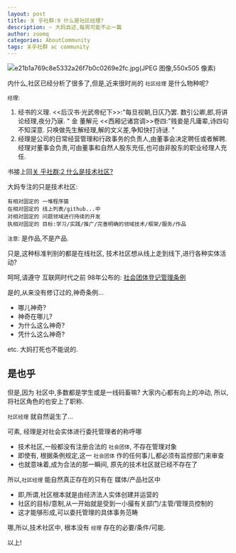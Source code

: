 ```yaml
---
layout: post
title: 关 乎社群:9 什么是社区经理?
description: ~ 大妈自述,每周可能不止一篇
author: zoomq
categories: AboutCommunity
tags: 关乎社群 ac community
---
```


![e21b1a769c8e5332a26f7b0c0269e2fc.jpg(JPEG 图像,550x505 像素)](http://media-cache-ec2.pinimg.com/550x/e2/1b/1a/e21b1a769c8e5332a26f7b0c0269e2fc.jpg)

内什么,社区已经分析了很多了,但是,近来很时尚的 `社区经理` 是什么物种呢?

`经理`:

1. 经书的义理. <<后汉书·光武帝纪下>>:"每旦视朝,日仄乃罢. 数引公卿,郎,将讲论经理,夜分乃寐. " 金 董解元 <<西厢记诸宫调>>卷四:"贱妾是凡庸辈,诗四句不知深意. 只唤做先生解经理,解的文义差,争知快打诗谜. "
1. 经理是公司的日常经营管理和行政事务的负责人,由董事会决定聘任或者解聘. 经理对董事会负责,可由董事和自然人股东充任,也可由非股东的职业经理人充任.  


<!--more-->

书接上回[关 乎社群:2 什么是技术社区?](http://devrel.info/2014-02/ac2-tech-community/)

大妈专注的只是技术社区:

    有相对固定的 一堆程序猿
    在相对固定的 线上列表/github...中
    对相对固定的 问题领域进行持续的开发
    执相对固定的 目标:学习/实践/推广/完善明确的领域技术/框架/服务/作品

`注意`: 是作品,不是产品.

只是,这种标准判别的都是在线社区,
技术社区想从线上走到线下,进行各种实体活动?

呵呵,请遵守 互联网时代之前 98年公布的:
[社会团体登记管理条例](http://news.xinhuanet.com/book/2003-06/19/content_926956.htm)

是的,从来没有修订过的,神奇条例...

- 哪儿神奇?
- 神奇在哪儿?
- 为什么这么神奇?
- 凭什么这么神奇?

etc. 大妈打死也不能说的.


## 是也乎

但是,因为 社区中,多数都是学生或是一线码畜嘛?
大家内心都有向上的冲动,
所以,将社区角色的也安上了职称.

`社区经理` 就自然诞生了...

可素, 经理是对社会实体进行委托管理者的称呼哪

- 技术社区,一般都没有注册合法的 `社会团体`, 不存在管理对象
- 即使有, 根据条例规定,这一 `社会团体` 作的任何事儿,都必须有监控部门来审查
- 也就意味着,成为合法的那一瞬间, 原先的技术社区就已经不存在了

所以,`社区经理` 能自然真正存在的只有在 媒体/产品社区中

- 即,所谓,社区根本就是由经济法人实体创建并运营的
- 社区的目标/意制,从一开始就是受到一小撮有关部门/主管/管理员控制的
- 这才能够形成,可以委托管理的具体事务范畴

哪,所以,技术社区中, 根本没有 `经理` 存在的必要/条件/可能.

以上!






